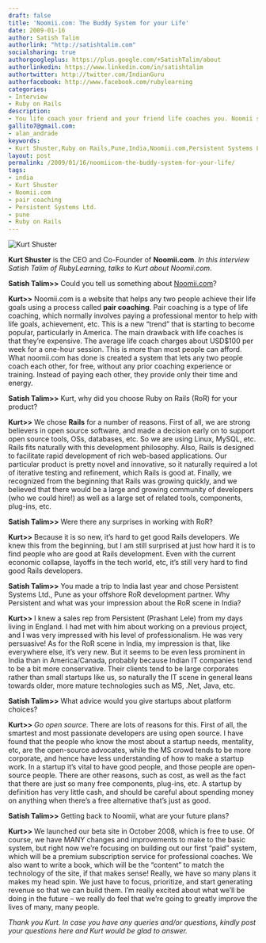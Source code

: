 ```yaml
---
draft: false
title: 'Noomii.com: The Buddy System for your Life'
date: 2009-01-16
author: Satish Talim
authorlink: "http://satishtalim.com"
socialsharing: true
authorgoogleplus: https://plus.google.com/+SatishTalim/about
authorlinkedin: https://www.linkedin.com/in/satishtalim
authortwitter: http://twitter.com/IndianGuru
authorfacebook: http://www.facebook.com/rubylearning
categories:
- Interview
- Ruby on Rails
description:
- You life coach your friend and your friend life coaches you. Noomii shows you how!
gallito7@gmail.com:
- alan_andrade
keywords:
- Kurt Shuster,Ruby on Rails,Pune,India,Noomii.com,Persistent Systems Ltd.,pair coaching
layout: post
permalink: /2009/01/16/noomiicom-the-buddy-system-for-your-life/
tags:
- india
- Kurt Shuster
- Noomii.com
- pair coaching
- Persistent Systems Ltd.
- pune
- Ruby on Rails
---
```

![Kurt
Shuster](http://www.rubylearning.com/images/kurt.jpg "Kurt Shuster")

**Kurt Shuster** is the CEO and Co-Founder of **Noomii.com**. *In this
interview Satish Talim of RubyLearning, talks to Kurt about Noomii.com*.<!--more-->

**Satish Talim\>\>** Could you tell us something about
[Noomii.com](http://noomii.com/)?

**Kurt\>\>** Noomii.com is a website that helps any two people achieve
their life goals using a process called **pair coaching**. Pair coaching
is a type of life coaching, which normally involves paying a
professional mentor to help with life goals, achievement, etc. This is a
new “trend” that is starting to become popular, particularly in America.
The main drawback with life coaches is that they’re expensive. The
average life coach charges about USD\$100 per week for a one-hour
session. This is more than most people can afford. What noomii.com has
done is created a system that lets any two people coach each other, for
free, without any prior coaching experience or training. Instead of
paying each other, they provide only their time and energy.

**Satish Talim\>\>** Kurt, why did you choose Ruby on Rails (RoR) for
your product?

**Kurt\>\>** We chose **Rails** for a number of reasons. First of all,
we are strong believers in open source software, and made a decision
early on to support open source tools, OSs, databases, etc. So we are
using Linux, MySQL, etc. Rails fits naturally with this development
philosophy. Also, Rails is designed to facilitate rapid development of
rich web-based applications. Our particular product is pretty novel and
innovative, so it naturally required a lot of iterative testing and
refinement, which Rails is good at. Finally, we recognized from the
beginning that Rails was growing quickly, and we believed that there
would be a large and growing community of developers (who we could
hire!) as well as a large set of related tools, components, plug-ins,
etc.

**Satish Talim\>\>** Were there any surprises in working with RoR?

**Kurt\>\>** Because it is so new, it’s hard to get good Rails
developers. We knew this from the beginning, but I am still surprised at
just how hard it is to find people who are good at Rails development.
Even with the current economic collapse, layoffs in the tech world, etc,
it’s still very hard to find good Rails developers.

**Satish Talim\>\>** You made a trip to India last year and chose
Persistent Systems Ltd., Pune as your offshore RoR development partner.
Why Persistent and what was your impression about the RoR scene in
India?

**Kurt\>\>** I knew a sales rep from Persistent (Prashant Lele) from my
days living in England. I had met with him about working on a previous
project, and I was very impressed with his level of professionalism. He
was very persuasive! As for the RoR scene in India, my impression is
that, like everywhere else, it’s very new. But it seems to be even less
prominent in India than in America/Canada, probably because Indian IT
companies tend to be a bit more conservative. Their clients tend to be
large corporates rather than small startups like us, so naturally the IT
scene in general leans towards older, more mature technologies such as
MS, .Net, Java, etc.

**Satish Talim\>\>** What advice would you give startups about platform
choices?

**Kurt\>\>** *Go open source*. There are lots of reasons for this. First
of all, the smartest and most passionate developers are using open
source. I have found that the people who know the most about a startup
needs, mentality, etc, are the open-source advocates, while the MS crowd
tends to be more corporate, and hence have less understanding of how to
make a startup work. In a startup it’s vital to have good people, and
those people are open-source people. There are other reasons, such as
cost, as well as the fact that there are just so many free components,
plug-ins, etc. A startup by definition has very little cash, and should
be careful about spending money on anything when there’s a free
alternative that’s just as good.

**Satish Talim\>\>** Getting back to Noomii, what are your future plans?

**Kurt\>\>** We launched our beta site in October 2008, which is free to
use. Of course, we have MANY changes and improvements to make to the
basic system, but right now we’re focusing on building out our first
“paid” system, which will be a premium subscription service for
professional coaches. We also want to write a book, which will be the
“content” to match the technology of the site, if that makes sense!
Really, we have so many plans it makes my head spin. We just have to
focus, prioritize, and start generating revenue so that we can build
them. I’m really excited about what we’ll be doing in the future – we
really do feel that we’re going to greatly improve the lives of many,
many people.

*Thank you Kurt. In case you have any queries and/or questions, kindly
post your questions here and Kurt would be glad to answer.*
